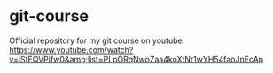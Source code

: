 # git-course
Official repository for my git course on youtube https://www.youtube.com/watch?v=iStEQVPifw0&amp;list=PLpORqNwoZaa4koXtNr1wYH54faoJnEcAp
